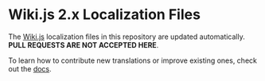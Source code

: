 # Wiki.js 2.x Localization Files

The [Wiki.js](https://js.wiki/) localization files in this repository are updated automatically.  
**PULL REQUESTS ARE NOT ACCEPTED HERE**.

To learn how to contribute new translations or improve existing ones, check out the [docs](https://docs.requarks.io/dev/translations).
